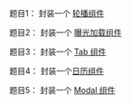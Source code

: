 题目1： 封装一个
[轮播组件](https://github.com/mhy-web/HomeWorks/tree/master/%E9%AB%98%E7%BA%A7/task3/slider.html)

题目2： 封装一个
[曝光加载组件](https://github.com/mhy-web/HomeWorks/tree/master/%E9%AB%98%E7%BA%A7/task3/lazyload.html)

题目3： 封装一个 
[Tab 组件](https://github.com/mhy-web/HomeWorks/tree/master/%E9%AB%98%E7%BA%A7/task3/tab.html)

题目4： 封装一个[日历组件](https://github.com/mhy-web/HomeWorks/tree/master/%E9%AB%98%E7%BA%A7/task3/date_picker.html)


题目5： 封装一个 [Modal 组件](https://github.com/mhy-web/HomeWorks/tree/master/%E9%AB%98%E7%BA%A7/task3/modal.html)